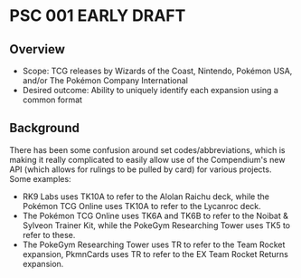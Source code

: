 # PSC 001 EARLY DRAFT

## Overview
- Scope: TCG releases by Wizards of the Coast, Nintendo, Pokémon USA, and/or The Pokémon Company International
- Desired outcome: Ability to uniquely identify each expansion using a common format

## Background
There has been some confusion around set codes/abbreviations, which is making it really complicated to easily allow use of the Compendium's new API (which allows for rulings to be pulled by card) for various projects. Some examples:
* RK9 Labs uses TK10A to refer to the Alolan Raichu deck, while the Pokémon TCG Online uses TK10A to refer to the Lycanroc deck.
* The Pokémon TCG Online uses TK6A and TK6B to refer to the Noibat & Sylveon Trainer Kit, while the PokeGym Researching Tower uses TK5 to refer to these.
* The PokeGym Researching Tower uses TR to refer to the Team Rocket expansion, PkmnCards uses TR to refer to the EX Team Rocket Returns expansion.
